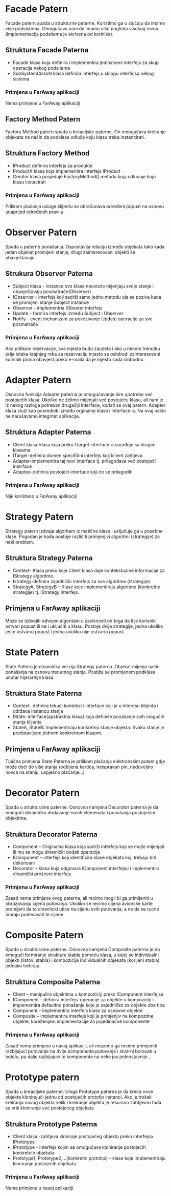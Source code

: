 # Facade Patern #

Facade patern spada u strukturne paterne. Koristimo ga u slučaju da imamo vise podsistema. 
Omogućava nam da imamo više pogleda visokog nivoa (implementacija podsitema je skrivena od korinika).

## Struktura Facade Paterna ##
* Facade klasa koja definira i implementira jedinstveni interfejs za skup operacija nekog podsitema
* SubSystemClassN klasa definira interfejs u sklopu interfejsa nekog sistema

### Primjena u FarAway aplikaciji ###
Nema primjene u FarAway aplikaciji

## Factory Method Patern ##

Factory Method patern spada u kreacijske paterne. On omogućava kreiranje objekata na način da podklase 
odluče koju klasu treba instancirati.

## Struktura Factory Method ##

* IProduct definira interfejs za produkte
* ProductX klasa koja implementira interfejs IProduct
* Creator klasa posjeduje FactoryMethod() metodu koja odlucuje koju klasu instacirati

### Primjena u FarAway aplikaciji ###
Prilikom plaćanja usluge klijentu se obračunava određeni popust na osnovu unaprijed određenih pravila

# Observer Patern #

Spada u paterne ponašanja. Ospostavlja relaciju između objekata tako kada jedan objekat
promijeni stanje, drugi zainteresovani objekti se obavještavaju.

## Strukura Observer Paterna ##

* Subject klasa - instance ove klase neovisno mijenjaju svoje stanje i obavještavaju posmatrače(Observer)
* IObserver - interfejs koji sadrži samo jednu metodu oja se poziva kada se promijeni stanje Subject instance
* Observer - implementria IObserer interfejs
* Update - formira interfejs između Subject i Observer
* Notify - event mehanizam za povezivanje Update operacije za sve posmatrače

### Primjena u FarAway aplikaciji ### 
Ako prilikom rezervacije, sva mjesta budu zauzeta i ako u nekom trenutku prije isteka
krajnjeg roka za rezervaciju mjesto se oslobodi zainteresovani korisnik prima obavjest preko 
e-maila da je mjesto sada slobodno.

# Adapter Patern #
Osnovna funkcija Adapter paterna je omogućavanje šire upotrebe već postojećih klasa. Ukoliko ne želimo mijenjati već postojeću klasu, ali nam je iz nekog razloga potreban drugačiji interface, koristi se ovaj patern. Adapter klasa služi kao posrednik između orginalne klase i interface-a. Na ovaj način ne narušavamo integritet aplikacije.

## Struktura Adapter Paterna ##
* Client klasa-klasa koja preko ITarget interface-a surađuje sa drugim klasama
* ITarget-definira domen specifični interfejs koji klijent zahtjeva
* Adapter-implementira taj novi interface tj. prilagođava već postojeći interface
* Adaptee-definira postojeći interface koji će se prilagoditi

### Primjena u FarAway aplikaciji ###
Nije korišteno u FarAway aplikaciji

# Strategy Patern #
Strategy patern izdvaja algoritam iz matične klase i uključuje ga u posebne klase. Pogodan je kada postoje različiti primjenjivi algoritmi (strategije) za neki problem.

## Struktura Strategy Paterna ##
* Context- Klasa preko koje Client klasa daje kontekstualne informacije za IStrategy algoritme. 
* Istrategy-definira zajednički interfejs za sve algoritme (strategije). 
* StrategyA, StrategyB – Klase koje implementiraju algoritme (konkretne strategije) tj. IStrategy interfejs.

## Primjena u FarAway aplikaciji ##
Moze se izdvojiti odvojen algoritam u zavisnosti od toga da li je korisnik ostvari popust ili ne i uključiti u klasu. Postoje dvije strategije, jedna ukoliko jeste ostvario popust i jedna ukoliko nije ostvario popust.

# State Patern #
State Pattern je dinamička verzija Strategy paterna. Objekat mijenja način ponašanja na osnovu trenutnog stanja. Postiže se promjenom podklase unutar hijerarhije klasa.

## Struktura State Paterna ##
* Context- definira tekući kontekst i interface koji je u interesu klijenta i održava instancu stanja
* IState: Interface(apstraktna klasa) koja definiše ponašanje svih mogućih stanja klijenta
* StateA, StateB: Implementiraju konkretno stanje objekta. Svako stanje je predstavljeno jednom konkretnom klasom.

## Primjena u FarAway aplikaciji ##

Tipična primjena State Paterna je prilikom plaćanja elektronskim putem gdje može doći do više stanja (odbijena kartica, neispravan pin, nedovoljno novca na stanju, uspješno plaćanje...)

# Decorator Patern #

Spada u strukturalne paterne. Osnovna namjena Decorator paterna je da omogući dinamičko dodavanje novih elemenata i ponašanja
postojećim objektima.

## Struktura Decorator Paterna ##

* Component – Originalna klasa koja sadrži interfejs koji se može mijenjati ili mu se mogu dinamički dodati operacije
* IComponent – interfejs koji identificira klase objekata koji trebaju biti dekorisani
* Decorator – klasa koja odgovara IComponent interfejsu i implementira dinamički prošireni interfejs

### Primjena u FarAway aplikaciji ###

Zasad nema primjene ovog paterna, ali recimo mogli bi ga primijeniti u obrazovanju cijena putovanja. Ukoliko se recimo cijena avionske karte promijeni da to dinamicki utice na cijenu svih putovanja, a ne da se rucno moraju podesavati te cijene.

# Composite Patern #

Spada u strukturalne paterne. Osnovna namjena Composite paterna je da omogući formiranje strukture stabla
pomoću klasa, u kojoj se individualni objekti (listovi stabla) i kompozicije individualnih objekata
(korijeni stabla) jednako tretiraju.

## Struktura Composite Paterna ##
* Client – manipulira objektima u kompoziciji preko IComponent interfejsa
* IComponent – definira interfejs-operacije za objekte u kompoziciji i implementira defaultno ponašanje koje je zajedničko za objekte oba tipa 
* Component – implementira interfejs klase za osnovne objekte 
* Composite – implementira interfejs koji je primjenjiv na kompozitne objekte, korištenjem implementacije za pojedinačne komponente

### Primjena u FarAway aplikaciji ###

Zasad nema primjene u nasoj aplikaciji, ali mozemo ga recimo primijeniti razbijajuci putovanje na dvije komponente:putovanje i
stvarni boravak u hotelu, pa dalje razbijajuci te komponente na neke jos jednostavnije...

# Prototype patern #

Spada u kreacijske paterne. Uloga Prototype paterna je da kreira nove objekte klonirajući jednu od postojećih prototip
instanci. Ako je trošak kreiranja novog objekta velik i kreiranje objekta je
resursno zahtjevno tada se vrši kloniranje već postojećeg objekata.

## Struktura Prototype Paterna ##
* Client klasa -zahtjeva kloniraje postojećeg objekta preko interfejsa IPrototype
* IPrototype - interfejs kojim se omogućava kloniranje postojećih konkretnih objekata 
* Prototype1, Prototype2,…(konkretni prototipi) - klase koje implementiraju kloniranje postojećih objekata

### Primjena u FarAway aplikaciji ###

Nema primjene u nasoj aplikaciji.

